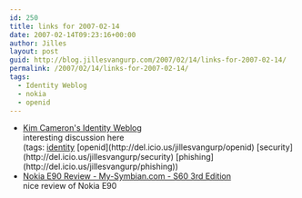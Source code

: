 ```yaml
---
id: 250
title: links for 2007-02-14
date: 2007-02-14T09:23:16+00:00
author: Jilles
layout: post
guid: http://blog.jillesvangurp.com/2007/02/14/links-for-2007-02-14/
permalink: /2007/02/14/links-for-2007-02-14/
tags:
  - Identity Weblog
  - nokia
  - openid
---
```

<ul class="delicious">
	<li>
		<div class="delicious-link"><a href="http://www.identityblog.com/">Kim Cameron's Identity Weblog</a></div>
		<div class="delicious-extended">interesting discussion here</div>
		<div class="delicious-tags">(tags: <a href="http://del.icio.us/jillesvangurp/identity">identity</a> [openid](http://del.icio.us/jillesvangurp/openid) [security](http://del.icio.us/jillesvangurp/security) [phishing](http://del.icio.us/jillesvangurp/phishing))</div>
	</li>
	<li>
		<div class="delicious-link"><a href="http://my-symbian.com/s60v3/review_e90.php">Nokia E90 Review - My-Symbian.com - S60 3rd Edition</a></div>
		<div class="delicious-extended">nice review of Nokia E90</div>
	</li>
</ul>
